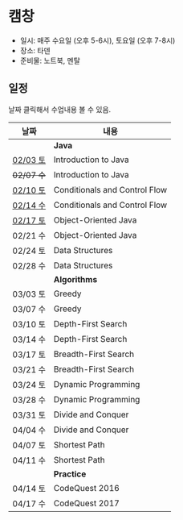 # 캠창

+ 일시: 매주 수요일 (오후 5-6시), 토요일 (오후 7-8시)
+ 장소: 타덴
+ 준비물: 노트북, 멘탈

## 일정

날짜 클릭해서 수업내용 볼 수 있음.

| 날짜 | 내용 |
| - | - |
| | **Java** |
| [02/03 토](/lectures/2018-02-03) | Introduction to Java |
| ~~02/07 수~~ | Introduction to Java |
| [02/10 토](/lectures/2018-02-10) | Conditionals and Control Flow |
| [02/14 수](/lectures/2018-02-14) | Conditionals and Control Flow |
| [02/17 토](/lectures/2018-02-17) | Object-Oriented Java |
| 02/21 수 | Object-Oriented Java |
| 02/24 토 | Data Structures |
| 02/28 수 | Data Structures |
| | **Algorithms** |
| 03/03 토 | Greedy |
| 03/07 수 | Greedy |
| 03/10 토 | Depth-First Search |
| 03/14 수 | Depth-First Search |
| 03/17 토 | Breadth-First Search |
| 03/21 수 | Breadth-First Search |
| 03/24 토 | Dynamic Programming |
| 03/28 수 | Dynamic Programming |
| 03/31 토 | Divide and Conquer |
| 04/04 수 | Divide and Conquer |
| 04/07 토 | Shortest Path |
| 04/11 수 | Shortest Path |
| | **Practice** |
| 04/14 토 | CodeQuest 2016 |
| 04/17 수 | CodeQuest 2017 |
